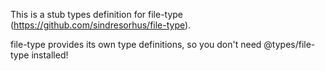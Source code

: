 This is a stub types definition for file-type (https://github.com/sindresorhus/file-type).

file-type provides its own type definitions, so you don't need @types/file-type installed!